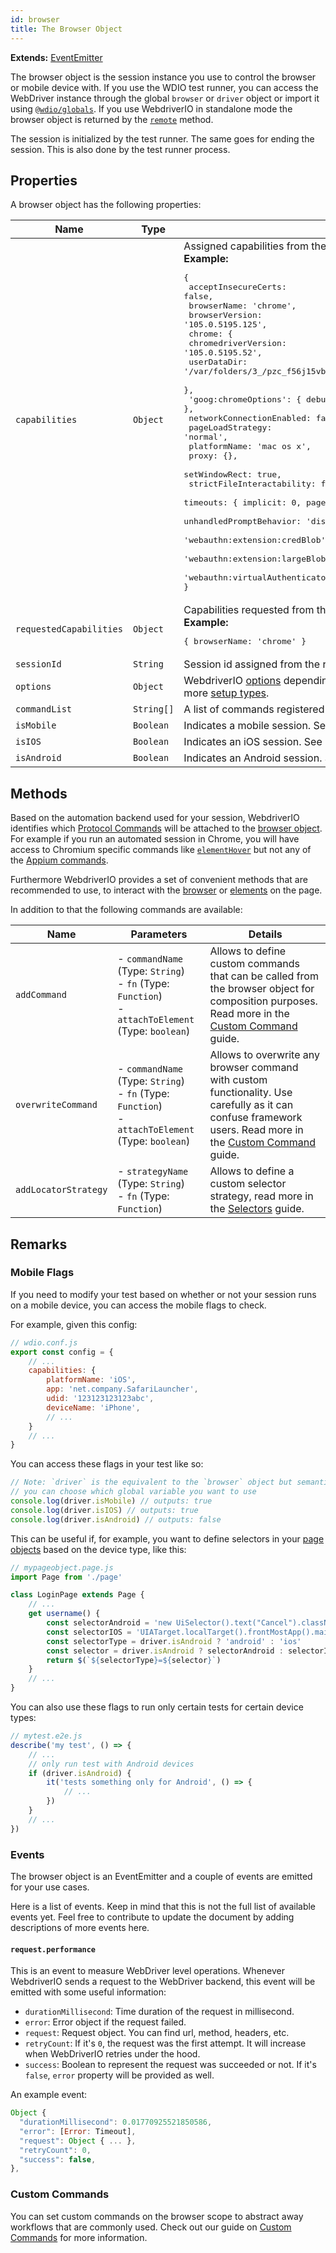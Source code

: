 ```yaml
---
id: browser
title: The Browser Object
---
```


__Extends:__ [EventEmitter](https://nodejs.org/api/events.html#class-eventemitter)

The browser object is the session instance you use to control the browser or mobile device with. If you use the WDIO test runner, you can access the WebDriver instance through the global `browser` or `driver` object or import it using [`@wdio/globals`](globals). If you use WebdriverIO in standalone mode the browser object is returned by the [`remote`](modules#remoteoptions-modifier) method.

The session is initialized by the test runner. The same goes for ending the session. This is also done by the test runner process.

## Properties

A browser object has the following properties:

| Name                    | Type       | Details                                                                                                                               |
| ----------------------- | ---------- | ------------------------------------------------------------------------------------------------------------------------------------- |
| `capabilities`          | `Object`   | Assigned capabilities from the remote server.<br /><b>Example:</b><pre>\{<br />  acceptInsecureCerts: false,<br />  browserName: 'chrome',<br />  browserVersion: '105.0.5195.125',<br />  chrome: \{<br />    chromedriverVersion: '105.0.5195.52',<br />    userDataDir: '/var/folders/3_/pzc_f56j15vbd9z3r0j050sh0000gn/T/.com.google.Chrome.76HD3S'<br />  \},<br />  'goog:chromeOptions': \{ debuggerAddress: 'localhost:64679' \},<br />  networkConnectionEnabled: false,<br />  pageLoadStrategy: 'normal',<br />  platformName: 'mac os x',<br />  proxy: \{},<br />  setWindowRect: true,<br />  strictFileInteractability: false,<br />  timeouts: \{ implicit: 0, pageLoad: 300000, script: 30000 \},<br />  unhandledPromptBehavior: 'dismiss and notify',<br />  'webauthn:extension:credBlob': true,<br />  'webauthn:extension:largeBlob': true,<br />  'webauthn:virtualAuthenticators': true<br />\}</pre>                            |
| `requestedCapabilities` | `Object`   | Capabilities requested from the remote server.<br /><b>Example:</b><pre>\{ browserName: 'chrome' \}</pre>                          |
| `sessionId`             | `String`   | Session id assigned from the remote server.                                                                                           |
| `options`               | `Object`   | WebdriverIO [options](../configuration) depending on how the browser object was created. See more [setup types](../setuptypes). |
| `commandList`           | `String[]` | A list of commands registered to the browser instance                                                                                 |
| `isMobile`              | `Boolean`  | Indicates a mobile session. See more under [Mobile Flags](#mobile-flags).                                                             |
| `isIOS`                 | `Boolean`  | Indicates an iOS session. See more under [Mobile Flags](#mobile-flags).                                                               |
| `isAndroid`             | `Boolean`  | Indicates an Android session. See more under [Mobile Flags](#mobile-flags).                                                           |

## Methods

Based on the automation backend used for your session, WebdriverIO identifies which [Protocol Commands](protocols) will be attached to the [browser object](browser). For example if you run an automated session in Chrome, you will have access to Chromium specific commands like [`elementHover`](/docs/api/chromium#elementhover) but not any of the [Appium commands](../appium).

Furthermore WebdriverIO provides a set of convenient methods that are recommended to use, to interact with the [browser](browser) or [elements](element) on the page.

In addition to that the following commands are available:

| Name                 | Parameters                                                                                                             | Details                                                                                                                                                                                                        |
| -------------------- | ---------------------------------------------------------------------------------------------------------------------- | -------------------------------------------------------------------------------------------------------------------------------------------------------------------------------------------------------------- |
| `addCommand`         | - `commandName` (Type: `String`)<br />- `fn` (Type: `Function`)<br />- `attachToElement` (Type: `boolean`) | Allows to define custom commands that can be called from the browser object for composition purposes. Read more in the [Custom Command](../customcommands) guide.                                           |
| `overwriteCommand`   | - `commandName` (Type: `String`)<br />- `fn` (Type: `Function`)<br />- `attachToElement` (Type: `boolean`) | Allows to overwrite any browser command with custom functionality. Use carefully as it can confuse framework users. Read more in the [Custom Command](../customcommands#overwriting-native-commands) guide. |
| `addLocatorStrategy` | - `strategyName` (Type: `String`)<br />- `fn` (Type: `Function`)                                                 | Allows to define a custom selector strategy, read more in the [Selectors](../selectors#custom-selector-strategies) guide.                                                                                   |

## Remarks

### Mobile Flags

If you need to modify your test based on whether or not your session runs on a mobile device, you can access the mobile flags to check.

For example, given this config:

```js
// wdio.conf.js
export const config = {
    // ...
    capabilities: {
        platformName: 'iOS',
        app: 'net.company.SafariLauncher',
        udid: '123123123123abc',
        deviceName: 'iPhone',
        // ...
    }
    // ...
}
```

You can access these flags in your test like so:

```js
// Note: `driver` is the equivalent to the `browser` object but semantically more correct
// you can choose which global variable you want to use
console.log(driver.isMobile) // outputs: true
console.log(driver.isIOS) // outputs: true
console.log(driver.isAndroid) // outputs: false
```

This can be useful if, for example, you want to define selectors in your [page objects](../pageobjects) based on the device type, like this:

```js
// mypageobject.page.js
import Page from './page'

class LoginPage extends Page {
    // ...
    get username() {
        const selectorAndroid = 'new UiSelector().text("Cancel").className("android.widget.Button")'
        const selectorIOS = 'UIATarget.localTarget().frontMostApp().mainWindow().buttons()[0]'
        const selectorType = driver.isAndroid ? 'android' : 'ios'
        const selector = driver.isAndroid ? selectorAndroid : selectorIOS
        return $(`${selectorType}=${selector}`)
    }
    // ...
}
```

You can also use these flags to run only certain tests for certain device types:

```js
// mytest.e2e.js
describe('my test', () => {
    // ...
    // only run test with Android devices
    if (driver.isAndroid) {
        it('tests something only for Android', () => {
            // ...
        })
    }
    // ...
})
```

### Events
The browser object is an EventEmitter and a couple of events are emitted for your use cases.

Here is a list of events. Keep in mind that this is not the full list of available events yet. Feel free to contribute to update the document by adding descriptions of more events here.

#### `request.performance`
This is an event to measure WebDriver level operations. Whenever WebdriverIO sends a request to the WebDriver backend, this event will be emitted with some useful information:

- `durationMillisecond`: Time duration of the request in millisecond.
- `error`: Error object if the request failed.
- `request`: Request object. You can find url, method, headers, etc.
- `retryCount`: If it's `0`, the request was the first attempt. It will increase when WebDriverIO retries under the hood.
- `success`: Boolean to represent the request was succeeded or not. If it's `false`, `error` property will be provided as well.

An example event:
```js
Object {
  "durationMillisecond": 0.01770925521850586,
  "error": [Error: Timeout],
  "request": Object { ... },
  "retryCount": 0,
  "success": false,
},
```

### Custom Commands

You can set custom commands on the browser scope to abstract away workflows that are commonly used. Check out our guide on [Custom Commands](../customcommands#adding-custom-commands) for more information.
